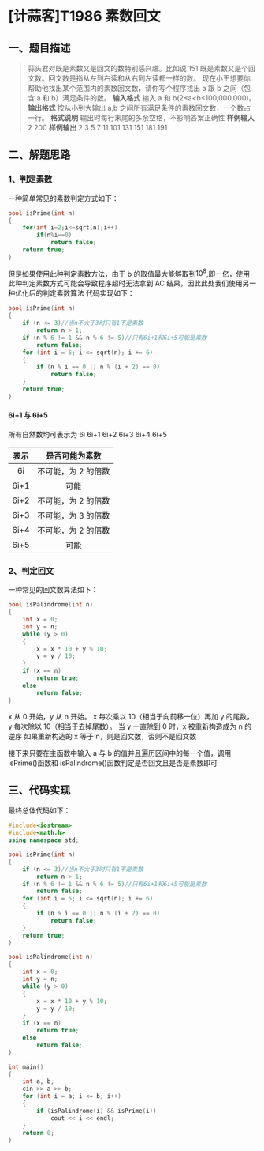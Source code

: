 # [计蒜客]T1986 素数回文

## 一、题目描述

> 蒜头君对既是素数又是回文的数特别感兴趣。比如说 151 既是素数又是个回文数。回文数是指从左到右读和从右到左读都一样的数。
> 现在小王想要你帮助他找出某个范围内的素数回文数，请你写个程序找出 a 跟 b 之间（包含 a 和 b）满足条件的数。
> **输入格式**
> 输入 a 和 b(2≤a<b≤100,000,000)。
> **输出格式**
> 按从小到大输出 a,b 之间所有满足条件的素数回文数，一个数占一行。
> **格式说明**
> 输出时每行末尾的多余空格，不影响答案正确性
> **样例输入**
> 2 200
> **样例输出**
> 2
> 3
> 5
> 7
> 11
> 101
> 131
> 151
> 181
> 191

## 二、解题思路

### 1、判定素数

一种简单常见的素数判定方式如下：

```cpp
bool isPrime(int n)
{
    for(int i=2;i<=sqrt(n);i++)
		if(n%i==0)
		    return false;
	return true;
}
```

但是如果使用此种判定素数方法，由于 b 的取值最大能够取到$10^8$,即一亿，使用此种判定素数方式可能会导致程序超时无法拿到 AC 结果，因此此处我们使用另一种优化后的判定素数算法
代码实现如下：

```cpp
bool isPrime(int n)
{
	if (n <= 3)//当n不大于3时只有1不是素数
		return n > 1;
	if (n % 6 != 1 && n % 6 != 5)//只有6i+1和6i+5可能是素数
		return false;
	for (int i = 5; i <= sqrt(n); i += 6)
	{
		if (n % i == 0 || n % (i + 2) == 0)
			return false;
	}
	return true;
}
```

#### 6i+1 与 6i+5

所有自然数均可表示为 6i 6i+1 6i+2 6i+3 6i+4 6i+5

| 表示  |   是否可能为素数    |
| :---: | :-----------------: |
|  6i   | 不可能，为 2 的倍数 |
| 6i+1  |        可能         |
| 6i+2  | 不可能，为 2 的倍数 |
| 6i+3  | 不可能，为 3 的倍数 |
| 6i+4  | 不可能，为 2 的倍数 |
| 6i+5  |        可能         |

### 2、判定回文

一种常见的回文数算法如下：

```cpp
bool isPalindrome(int n)
{
	int x = 0;
	int y = n;
	while (y > 0)
	{
		x = x * 10 + y % 10;
		y = y / 10;
	}
	if (x == n)
		return true;
	else
		return false;
}
```

x 从 0 开始，y 从 n 开始。
x 每次乘以 10（相当于向前移一位）再加 y 的尾数，y 每次除以 10（相当于去掉尾数）。
当 y 一直除到 0 时，x 被重新构造成为 n 的逆序
如果重新构造的 x 等于 n，则是回文数，否则不是回文数

接下来只要在主函数中输入 a 与 b 的值并且遍历区间中的每一个值，调用 isPrime()函数和 isPalindrome()函数判定是否回文且是否是素数即可

## 三、代码实现

最终总体代码如下：

```cpp
#include<iostream>
#include<math.h>
using namespace std;

bool isPrime(int n)
{
	if (n <= 3)//当n不大于3时只有1不是素数
		return n > 1;
	if (n % 6 != 1 && n % 6 != 5)//只有6i+1和6i+5可能是素数
		return false;
	for (int i = 5; i <= sqrt(n); i += 6)
	{
		if (n % i == 0 || n % (i + 2) == 0)
			return false;
	}
	return true;
}

bool isPalindrome(int n)
{
	int x = 0;
	int y = n;
	while (y > 0)
	{
		x = x * 10 + y % 10;
		y = y / 10;
	}
	if (x == n)
		return true;
	else
		return false;
}

int main()
{
	int a, b;
	cin >> a >> b;
	for (int i = a; i <= b; i++)
	{
		if (isPalindrome(i) && isPrime(i))
			cout << i << endl;
	}
	return 0;
}
```
